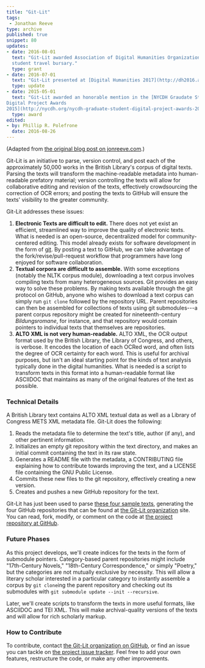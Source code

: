 ```yaml
---
title: "Git-Lit"
tags: 
 - Jonathan Reeve
type: archive
published: true
snippet: 80
updates:
- date: 2016-08-01
  text: "Git-Lit awarded Association of Digital Humanities Organizations 
  student travel bursary."
  type: grant
- date: 2016-07-01
  text: "Git-Lit presented at [Digital Humanities 2017](http://dh2016.adho.org/), Kraków"
  type: update
- date: 2015-05-01
  text: "Git-Lit awarded an honorable mention in the [NYCDH Graudate Student
Digital Project Awards
2015](http://nycdh.org/nycdh-graduate-student-digital-project-awards-2015/)."
  type: award
edited:
- by: Phillip R. Polefrone
  date: 2016-08-26
---
```


(Adapted from [the original blog post on
jonreeve.com](http://jonreeve.com/2015/09/introducing-git-lit/).)

Git-Lit is an initiative to parse, version control, and post each of the
approximately 50,000 works in the British Library's corpus of digital texts.
Parsing the texts will transform the machine-readable metadata into
human-readable prefatory material; version controlling the texts will allow
for collaborative editing and revision of the texts, effectively crowdsourcing
the correction of OCR errors; and posting the texts to GitHub will ensure the
texts' visibility to the greater community.

Git-Lit addresses these issues:

1. **Electronic Texts are difficult to edit.** There does not yet exist an efficient, streamlined way to improve the quality of electronic texts. What is needed is an open-source, decentralized model for community-centered editing. This model already exists for software development in the form of [git](https://git-scm.com/book/en/v2/Getting-Started-About-Version-Control). By posting a text to GitHub, we can take advantage of the fork/revise/pull-request workflow that programmers have long enjoyed for software collaboration.  
2. **Textual corpora are difficult to assemble.** With some exceptions (notably the NLTK corpus module), downloading a text corpus involves compiling texts from many heterogeneous sources. Git provides an easy way to solve these problems. By making texts available through the git protocol on GitHub, anyone who wishes to download a text corpus can simply run `git clone` followed by the repository URL. Parent repositories can then be assembled for collections of texts using git submodules---a parent corpus repository might be created for nineteenth-century _Bildungsromane_, for instance, and that repository would contain pointers to individual texts that themselves are repositories. 
3. **ALTO XML is not very human-readable.** ALTO XML, the OCR output format used by the British Library, the Library of Congress, and others, is verbose. It encodes the location of each OCRed word, and often lists the degree of OCR certainty for each word. This is useful for archival purposes, but isn't an ideal starting point for the kinds of text analysis typically done in the digital humanities. What is needed is a script to transform texts in this format into a human-readable format like ASCIIDOC that maintains as many of the original features of the text as possible.   

### Technical Details

A British Library text contains ALTO XML textual data as well as a Library of Congress METS XML metadata file. Git-Lit does the following:

1. Reads the metadata file to determine the text's title, author (if any), and other pertinent information. 
2. Initializes an empty git repository within the text directory, and makes an initial commit containing the text in its raw state. 
3. Generates a README file with the metadata, a CONTRIBUTING file explaining how to contribute towards improving the text, and a LICENSE file containing the GNU Public License. 
4. Commits these new files to the git repository, effectively creating a new version. 
5. Creates and pushes a new GitHub repository for the text. 

Git-Lit has just been used to parse [these four sample
texts](https://github.com/JonathanReeve/git-lit/tree/master/data), generating
the four GitHub repositories that can be found at [the Git-Lit
organization](https://github.com/Git-Lit) site. You can read, fork, modify, or
comment on the code at [the project repository at
GitHub](https://github.com/JonathanReeve/git-lit).

### Future Phases

As this project develops, we'll create indices for the texts in the form of submodule pointers. Category-based parent repositories might include "17th-Century Novels," "18th-Century Correspondence," or simply "Poetry," but the categories are not mutually exclusive by necessity. This will allow a literary scholar interested in a particular category to instantly assemble a corpus by `git clone`ing the parent repository and checking out its submodules with `git submodule update --init --recursive`. 

Later, we'll create scripts to transform the texts in more useful formats, like ASCIIDOC and TEI XML. This will make archival-quality versions of the texts and will allow for rich scholarly markup. 

### How to Contribute

To contribute, contact [the Git-Lit organization on GitHub](https://github.com/git-lit), or find an issue you can tackle on [the project issue tracker](https://github.com/JonathanReeve/git-lit/issues). Feel free to add your own features, restructure the code, or make any other improvements. 
